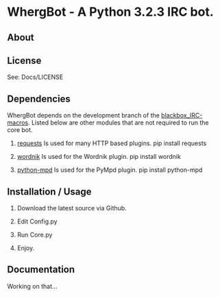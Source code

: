 # WhergBot - A Python 3.2.3 IRC bot.
## About

## License

See: Docs/LICENSE

## Dependencies

WhergBot depends on the development branch of the [blackbox_IRC-macros][].
Listed below are other modules that are not required to run the core bot.

1. [requests][] Is used for many HTTP based plugins.
	pip install requests

2. [wordnik][] Is used for the Wordnik plugin.
	pip install wordnik

3. [python-mpd][] Is used for the PyMpd plugin.
	pip install python-mpd

## Installation / Usage

1. Download the latest source via Github.

2. Edit Config.py

3. Run Core.py

4. Enjoy.

## Documentation
Working on that...

[blackbox_IRC-macros]: https://github.com/Ferus/blackbox_IRC-macros
[requests]: https://github.com/kennethreitz/requests
[wordnik]: https://github.com/wordnik/wordnik-python
[python-mpd]: http://pypi.python.org/pypi/python-mpd/
